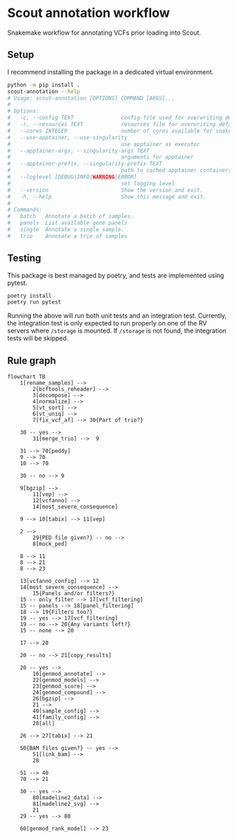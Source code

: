 # Scout annotation workflow

Snakemake workflow for annotating VCFs prior loading into Scout.

## Setup

I recommend installing the package in a dedicated virtual environment.

```bash
python -m pip install .
scout-annotation --help
# Usage: scout-annotation [OPTIONS] COMMAND [ARGS]...
#
# Options:
#   -c, --config TEXT               config file used for overwriting defaults
#   -r, --resources TEXT            resources file for overwriting defaults
#   --cores INTEGER                 number of cores available for snakemake
#   --use-apptainer, --use-singularity
#                                   use apptainer as executor
#   --apptainer-args, --singularity-args TEXT
#                                   arguments for apptainer
#   --apptainer-prefix, --singularity-prefix TEXT
#                                   path to cached apptainer containers
#   --loglevel [DEBUG|INFO|WARNING|ERROR]
#                                   set logging level
#   --version                       Show the version and exit.
#   -h, --help                      Show this message and exit.
#
# Commands:
#   batch   Annotate a batch of samples.
#   panels  List available gene panels
#   single  Annotate a single sample.
#   trio    Annotate a trio of samples
```

## Testing

This package is best managed by poetry, and tests are implemented using pytest.

```bash
poetry install
poetry run pytest
```

Running the above will run both unit tests and an integration test.
Currently, the integration test is only expected to run properly on one of the RV servers where `/storage` is mounted.
If `/storage` is not found, the integration tests will be skipped.

## Rule graph

```mermaid
flowchart TB
    1[rename_samples] -->
        2[bcftools_reheader] -->
        3[decompose] -->
        4[normalize] -->
        5[vt_sort] -->
        6[vt_uniq] -->
        7[fix_vcf_af] --> 30{Part of trio?}

    30 -- yes -->
        31[merge_trio] -->  9

    31 --> 70[peddy]
    9 --> 70
    10 --> 70

    30 -- no --> 9

    9[bgzip] -->
        11[vep] -->
        12[vcfanno] -->
        14[most_severe_consequence]

    9 --> 10[tabix] --> 11[vep]

    2 -->
        29{PED file given?} -- no -->
        8[mock_ped]

    8 --> 11
    8 --> 21
    8 --> 23

    13[vcfanno_config] --> 12
    14[most_severe_consequence] -->
        15{Panels and/or filters?}
    15 -- only filter --> 17[vcf_filtering]
    15 -- panels --> 18[panel_filtering]
    18 --> 19{Filters too?}
    19 -- yes --> 17[vcf_filtering]
    19 -- no --> 20{Any variants left?}
    15 -- none --> 20

    17 --> 20

    20 -- no --> 21[copy_results]

    20 -- yes -->
        16[genmod_annotate] -->
        22[genmod_models] -->
        23[genmod_score] -->
        24[genmod_compound] -->
        26[bgzip] -->
        21 -->
        40[sample_config] -->
        41[family_config] -->
        28[all]

    26 --> 27[tabix] --> 21

    50{BAM files given?} -- yes -->
        51[link_bam] -->
        28

    51 --> 40
    70 --> 21

    30 -- yes -->
        80[madeline2_data] -->
        81[madeline2_svg] -->
        21
    29 -- yes --> 80

    60[genmod_rank_model] --> 23
```
